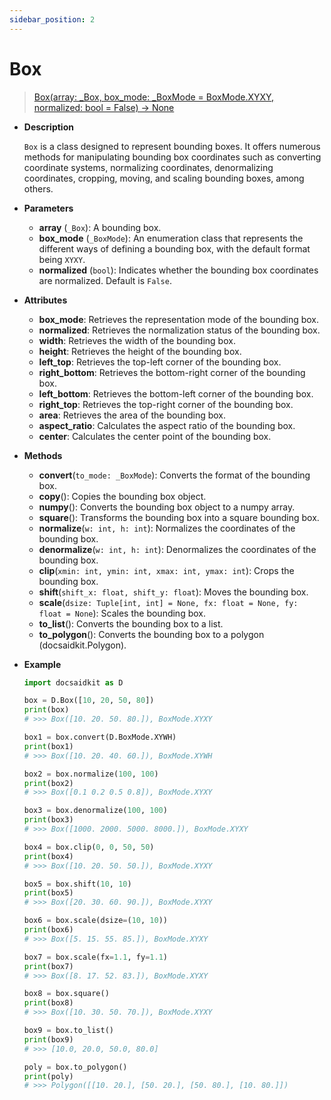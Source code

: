 ```yaml
---
sidebar_position: 2
---
```


# Box

>[Box(array: _Box, box_mode: _BoxMode = BoxMode.XYXY, normalized: bool = False) -> None](https://github.com/DocsaidLab/DocsaidKit/blob/012540eebaebb2718987dd3ec0f7dcf40f403caa/docsaidkit/structures/boxes.py#L106)

- **Description**

    `Box` is a class designed to represent bounding boxes. It offers numerous methods for manipulating bounding box coordinates such as converting coordinate systems, normalizing coordinates, denormalizing coordinates, cropping, moving, and scaling bounding boxes, among others.

- **Parameters**

    - **array** (`_Box`): A bounding box.
    - **box_mode** (`_BoxMode`): An enumeration class that represents the different ways of defining a bounding box, with the default format being `XYXY`.
    - **normalized** (`bool`): Indicates whether the bounding box coordinates are normalized. Default is `False`.

- **Attributes**

    - **box_mode**: Retrieves the representation mode of the bounding box.
    - **normalized**: Retrieves the normalization status of the bounding box.
    - **width**: Retrieves the width of the bounding box.
    - **height**: Retrieves the height of the bounding box.
    - **left_top**: Retrieves the top-left corner of the bounding box.
    - **right_bottom**: Retrieves the bottom-right corner of the bounding box.
    - **left_bottom**: Retrieves the bottom-left corner of the bounding box.
    - **right_top**: Retrieves the top-right corner of the bounding box.
    - **area**: Retrieves the area of the bounding box.
    - **aspect_ratio**: Calculates the aspect ratio of the bounding box.
    - **center**: Calculates the center point of the bounding box.

- **Methods**

    - **convert**(`to_mode: _BoxMode`): Converts the format of the bounding box.
    - **copy**(): Copies the bounding box object.
    - **numpy**(): Converts the bounding box object to a numpy array.
    - **square**(): Transforms the bounding box into a square bounding box.
    - **normalize**(`w: int, h: int`): Normalizes the coordinates of the bounding box.
    - **denormalize**(`w: int, h: int`): Denormalizes the coordinates of the bounding box.
    - **clip**(`xmin: int, ymin: int, xmax: int, ymax: int`): Crops the bounding box.
    - **shift**(`shift_x: float, shift_y: float`): Moves the bounding box.
    - **scale**(`dsize: Tuple[int, int] = None, fx: float = None, fy: float = None`): Scales the bounding box.
    - **to_list**(): Converts the bounding box to a list.
    - **to_polygon**(): Converts the bounding box to a polygon (docsaidkit.Polygon).

- **Example**

    ```python
    import docsaidkit as D

    box = D.Box([10, 20, 50, 80])
    print(box)
    # >>> Box([10. 20. 50. 80.]), BoxMode.XYXY

    box1 = box.convert(D.BoxMode.XYWH)
    print(box1)
    # >>> Box([10. 20. 40. 60.]), BoxMode.XYWH

    box2 = box.normalize(100, 100)
    print(box2)
    # >>> Box([0.1 0.2 0.5 0.8]), BoxMode.XYXY

    box3 = box.denormalize(100, 100)
    print(box3)
    # >>> Box([1000. 2000. 5000. 8000.]), BoxMode.XYXY

    box4 = box.clip(0, 0, 50, 50)
    print(box4)
    # >>> Box([10. 20. 50. 50.]), BoxMode.XYXY

    box5 = box.shift(10, 10)
    print(box5)
    # >>> Box([20. 30. 60. 90.]), BoxMode.XYXY

    box6 = box.scale(dsize=(10, 10))
    print(box6)
    # >>> Box([5. 15. 55. 85.]), BoxMode.XYXY

    box7 = box.scale(fx=1.1, fy=1.1)
    print(box7)
    # >>> Box([8. 17. 52. 83.]), BoxMode.XYXY

    box8 = box.square()
    print(box8)
    # >>> Box([10. 30. 50. 70.]), BoxMode.XYXY

    box9 = box.to_list()
    print(box9)
    # >>> [10.0, 20.0, 50.0, 80.0]

    poly = box.to_polygon()
    print(poly)
    # >>> Polygon([[10. 20.], [50. 20.], [50. 80.], [10. 80.]])
    ```
